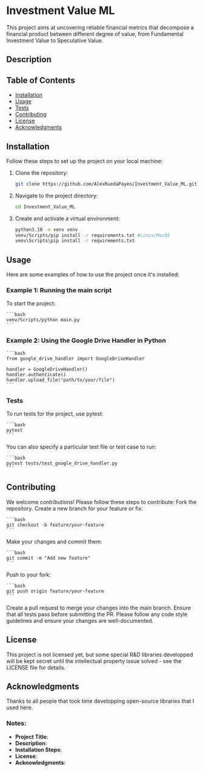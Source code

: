 # Investment Value ML

This project aims at uncovering reliable financial metrics that decompose a financial product between different degree of value, from Fundamental Investment Value to Speculative Value.

## Description

<TBD>

## Table of Contents
- [Installation](#installation)
- [Usage](#usage)
- [Tests](#tests)
- [Contributing](#contributing)
- [License](#license)
- [Acknowledgments](#acknowledgments)

## Installation

Follow these steps to set up the project on your local machine:

1. Clone the repository:

    ```bash
    git clone https://github.com/AlexRuedaPayen/Investment_Value_ML.git
    ```

2. Navigate to the project directory:

    ```bash
    cd Investment_Value_ML
    ```

3. Create and activate a virtual environment:

    ```bash
    python3.10 -m venv venv
    venv/Scripts/pip install -r requirements.txt #Linus/MacOS
    venv\Scripts\pip install -r requirements.txt
    ```

## Usage

Here are some examples of how to use the project once it's installed:

### Example 1: Running the main script

To start the project:

    ```bash
    venv/Scripts/python main.py
    ```

### Example 2: Using the Google Drive Handler in Python

    ```bash
    from google_drive_handler import GoogleDriveHandler

    handler = GoogleDriveHandler()
    handler.authenticate()
    handler.upload_file("path/to/your/file")
    ```

### Tests
To run tests for the project, use pytest:

    ```bash
    pytest
    ```

You can also specify a particular test file or test case to run:
    
    ```bash
    pytest tests/test_google_drive_handler.py
    ```

## Contributing

We welcome contributions! Please follow these steps to contribute:
Fork the repository.
Create a new branch for your feature or fix:

    ```bash
    git checkout -b feature/your-feature
    ```

Make your changes and commit them:

    ```bash
    git commit -m "Add new feature"
    ```

Push to your fork:

    ```bash
    git push origin feature/your-feature
    ```

Create a pull request to merge your changes into the main branch.
Ensure that all tests pass before submitting the PR.
Please follow any code style guidelines and ensure your changes are well-documented.

## License

This project is not licensed yet, but some special R&D libraries developped will be kept secret until the intellectual property issue solved - see the LICENSE file for details.

## Acknowledgments

Thanks to all people that took time developping open-source libraries that I used here.


### Notes:
- **Project Title**: <TBD>
- **Description**: <TBD>
- **Installation Steps**: <TBD>
- **License**: <TBD>
- **Acknowledgments**: <TBD>